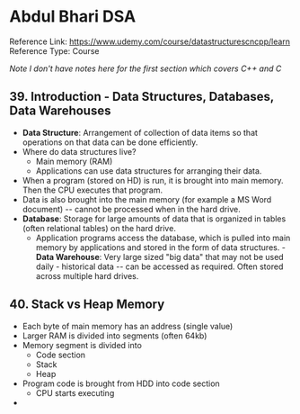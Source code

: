 # Abdul Bhari DSA

Reference Link: https://www.udemy.com/course/datastructurescncpp/learn
Reference Type: Course

*Note I don't have notes here for the first section which covers C++ and C*
## 39. Introduction - Data Structures, Databases, Data Warehouses

- **Data Structure**: Arrangement of collection of data items so that operations on that data can be done efficiently.
- Where do data structures live? 
	- Main memory (RAM)
	- Applications can use data structures for arranging their data.
- When a program (stored on HD) is run, it is brought into main memory. Then the CPU executes that program. 
- Data is also brought into the main memory (for example a MS Word document) -- cannot be processed when in the hard drive.
- **Database**: Storage for large amounts of data that is organized in tables (often relational tables) on the hard drive. 
	- Application programs access the database, which is pulled into main memory by applications and stored in the form of data structures.
-**Data Warehouse**: Very large sized "big data" that may not be used daily - historical data -- can be accessed as required. Often stored across multiple hard drives.

## 40. Stack vs Heap Memory

- Each byte of main memory has an address (single value)
- Larger RAM is divided into segments (often 64kb)
- Memory segment is divided into 
	- Code section
	- Stack
	- Heap
- Program code is brought from HDD into code section
	- CPU starts executing
- 